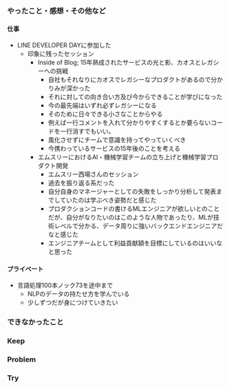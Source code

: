 ### やったこと・感想・その他など

#### 仕事

- LINE DEVELOPER DAYに参加した
  - 印象に残ったセッション
    - Inside of Blog; 15年熟成されたサービスの光と影、カオスとレガシーへの挑戦
      - 自社もそれなりにカオスでレガシーなプロダクトがあるので分かりみが深かった
      - それに対しての向き合い方及び今からできることが学びになった
      - 今の最先端はいずれ必ずレガシーになる
      - そのために日々できる小さなことからやる
      - 例えば一行コメントを入れて分かりやすくするとか要らないコードを一行消すでもいい。
      - 風化させずにチームで意識を持ってやっていくべき
      - 今携わっているサービスの15年後のことを考える
    - エムスリーにおけるAI・機械学習チームの立ち上げと機械学習プロダクト開発
      - エムスリー西場さんのセッション
      - 過去を振り返る系だった
      - 自分自身のマネージャーとしての失敗をしっかり分析して発表までしていたのは学ぶべき姿勢だと感じた
      - プロダクションコードの書けるMLエンジニアが欲しいとのことだが、自分がなりたいのはこのような人物であったり、MLが技術レベルで分かる、データ周りに強いバックエンドエンジニアだなと感じた
      - エンジニアチームとして利益貢献額を目標にしているのはいいなと思った

#### プライベート

- 言語処理100本ノック73を途中まで
  - NLPのデータの持たせ方を学んでいる
  - 少しずつだが身につけていきたい


### できなかったこと


### Keep


### Problem 


### Try


